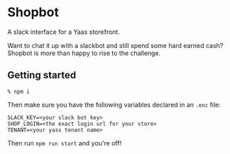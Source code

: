 # Shopbot

A slack interface for a Yaas storefront.

Want to chat it up with a slackbot and still spend some hard earned cash? Shopbot is more than happy to rise to the challenge.

## Getting started

`% npm i`

Then make sure you have the following variables declared in an `.enc` file:

```
SLACK_KEY=<your slack bot key>
SHOP_LOGIN=<the exact login url for your store>
TENANT=<your yass tenant name>
```

Then run `npm run start` and you're off!
